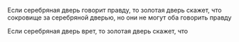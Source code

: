 Если серебряная дверь говорит правду, то золотая дверь скажет, что сокровище за серебряной дверью, но они не могут оба говорить правду


Если серебряная дверь врет, то золотая дверь скажет, что 